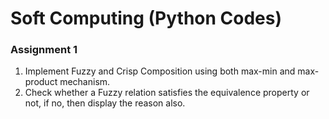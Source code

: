 # Soft Computing (Python Codes)

### Assignment 1 

1. Implement Fuzzy and Crisp Composition using both max-min and max-product mechanism.
2. Check whether a Fuzzy relation satisfies the equivalence property or not, if no, then display the reason also.
